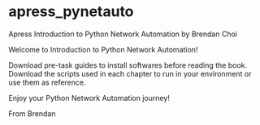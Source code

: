 # apress_pynetauto
Apress Introduction to Python Network Automation by Brendan Choi

Welcome to Introduction to Python Network Automation!

Download pre-task guides to install softwares before reading the book.
Download the scripts used in each chapter to run in your environment or use them as reference.

Enjoy your Python Network Automation journey!

From Brendan
